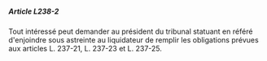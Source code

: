 ##### Article L238-2

Tout intéressé peut demander au président du tribunal statuant en référé d'enjoindre sous astreinte au liquidateur de remplir les obligations prévues aux articles L. 237-21, L. 237-23 et L. 237-25.

